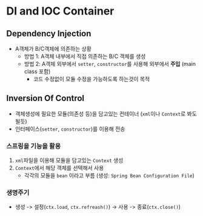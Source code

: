 # DI and IOC Container

## Dependency Injection

* A객체가 B/C객체에 의존하는 상황
  * 방법 1: A객체 내부에서 직접 의존하는 B/C 객체를 생성
  * 방법 2: A객체 외부에서 `setter`, `constructor`를 사용해 외부에서 **주입** (main class 포함)
    * 코드 수정없이 모듈 수정을 가능하도록 하는것이 목적



## Inversion Of Control

* 객체생성에 필요한 모듈(의존성 등)을 담고있는 컨테이너 (`xml`이나 `Context`로 봐도 될듯)
* 인터페이스(`setter`, `constructor`)를 이용해 전송



### 스프링을 기능을 활용

1. `xml`파일을 이용해 모듈을 담고있는 `Context` 생성
2. `Context`에서 해당 객체를 선택해서 사용 
   * 각각의 모듈을 `bean` 이라고 부름 (생성: `Spring Bean Configuration File`)



### 생명주기

* 생성 -> 설정(`ctx.load`, `ctx.refreash()`) -> 사용 -> 종료(`ctx.close()`)